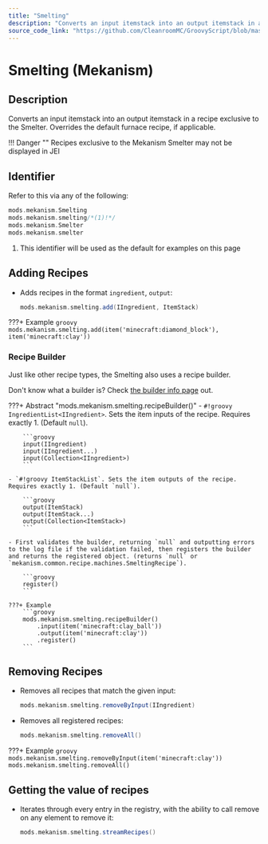 ```yaml
---
title: "Smelting"
description: "Converts an input itemstack into an output itemstack in a recipe exclusive to the Smelter. Overrides the default furnace recipe, if applicable."
source_code_link: "https://github.com/CleanroomMC/GroovyScript/blob/master/src/main/java/com/cleanroommc/groovyscript/compat/mods/mekanism/Smelting.java"
---
```


# Smelting (Mekanism)

## Description

Converts an input itemstack into an output itemstack in a recipe exclusive to the Smelter. Overrides the default furnace recipe, if applicable.

!!! Danger ""
    Recipes exclusive to the Mekanism Smelter may not be displayed in JEI

## Identifier

Refer to this via any of the following:

```groovy hl_lines="2"
mods.mekanism.Smelting
mods.mekanism.smelting/*(1)!*/
mods.mekanism.Smelter
mods.mekanism.smelter
```

1. This identifier will be used as the default for examples on this page

## Adding Recipes

- Adds recipes in the format `ingredient`, `output`:

    ```groovy
    mods.mekanism.smelting.add(IIngredient, ItemStack)
    ```

???+ Example
    ```groovy
    mods.mekanism.smelting.add(item('minecraft:diamond_block'), item('minecraft:clay'))
    ```

### Recipe Builder

Just like other recipe types, the Smelting also uses a recipe builder.

Don't know what a builder is? Check [the builder info page](../../../groovy/builder.md) out.

???+ Abstract "mods.mekanism.smelting.recipeBuilder()"
    - `#!groovy IngredientList<IIngredient>`. Sets the item inputs of the recipe. Requires exactly 1. (Default `null`).

        ```groovy
        input(IIngredient)
        input(IIngredient...)
        input(Collection<IIngredient>)
        ```

    - `#!groovy ItemStackList`. Sets the item outputs of the recipe. Requires exactly 1. (Default `null`).

        ```groovy
        output(ItemStack)
        output(ItemStack...)
        output(Collection<ItemStack>)
        ```

    - First validates the builder, returning `null` and outputting errors to the log file if the validation failed, then registers the builder and returns the registered object. (returns `null` or `mekanism.common.recipe.machines.SmeltingRecipe`).

        ```groovy
        register()
        ```

    ???+ Example
        ```groovy
        mods.mekanism.smelting.recipeBuilder()
            .input(item('minecraft:clay_ball'))
            .output(item('minecraft:clay'))
            .register()
        ```



## Removing Recipes

- Removes all recipes that match the given input:

    ```groovy
    mods.mekanism.smelting.removeByInput(IIngredient)
    ```

- Removes all registered recipes:

    ```groovy
    mods.mekanism.smelting.removeAll()
    ```

???+ Example
    ```groovy
    mods.mekanism.smelting.removeByInput(item('minecraft:clay'))
    mods.mekanism.smelting.removeAll()
    ```

## Getting the value of recipes

- Iterates through every entry in the registry, with the ability to call remove on any element to remove it:

    ```groovy
    mods.mekanism.smelting.streamRecipes()
    ```
